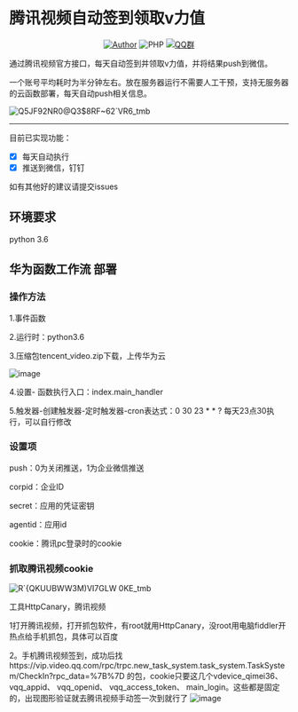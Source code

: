 # 腾讯视频自动签到领取v力值

<p align="center">
    <a href="https://github.com/raindrop-hb"><img alt="Author" src="https://img.shields.io/badge/author-raindrop-blueviolet"/></a>
    <img alt="PHP" src="https://img.shields.io/badge/code-Python-success"/></a>
    <a href="https://jq.qq.com/?_wv=1027&k=fzhZMSbP"><img alt="QQ群" src="https://img.shields.io/badge/QQ-交流群-blackviolet"/></a>
</p>
通过腾讯视频官方接口，每天自动签到并领取v力值，并将结果push到微信。

一个账号平均耗时为半分钟左右。放在服务器运行不需要人工干预，支持无服务器的云函数部署，每天自动push相关信息。

![Q5JF92NR0@Q3$8RF~62`VR6_tmb](https://user-images.githubusercontent.com/72308008/227907256-883946c0-96ae-41eb-a058-7a8cb4b548f5.jpg)


------
目前已实现功能：


- [x] 每天自动执行
- [x] 推送到微信，钉钉

如有其他好的建议请提交issues

## 环境要求
python 3.6 

## 华为函数工作流 部署
### 操作方法

1.事件函数

2.运行时：python3.6

3.压缩包tencent_video.zip下载，上传华为云

![image](https://user-images.githubusercontent.com/72308008/233065154-4a53c7db-78dc-4db9-9419-502a2ec49ce8.png)


4.设置-
函数执行入口：index.main_handler

5.触发器-创建触发器-定时触发器-cron表达式：0 30 23 * * ? 每天23点30执行，可以自行修改

### 设置项

push：0为关闭推送，1为企业微信推送

corpid：企业ID

secret：应用的凭证密钥

agentid：应用id

cookie：腾讯pc登录时的cookie

### 抓取腾讯视频cookie
![R`{QKUUBWW3M)VI7GLW 0KE_tmb](https://user-images.githubusercontent.com/72308008/229112182-62ec4420-c12b-44f8-805c-d2657fca0338.png)

工具HttpCanary，腾讯视频

1打开腾讯视频，打开抓包软件，有root就用HttpCanary，没root用电脑fiddler开热点给手机抓包，具体可以百度

2。手机腾讯视频签到，成功后找https://vip.video.qq.com/rpc/trpc.new_task_system.task_system.TaskSystem/CheckIn?rpc_data=%7B%7D
的包，cookie只要这几个vdevice_qimei36、
vqq_appid、
vqq_openid、
vqq_access_token、
main_login。这些都是固定的，出现图形验证就去腾讯视频手动签一次到就行了
![image](https://user-images.githubusercontent.com/72308008/229113603-d6cd00f3-e67e-4db3-8f12-76a97a4af31e.png)

